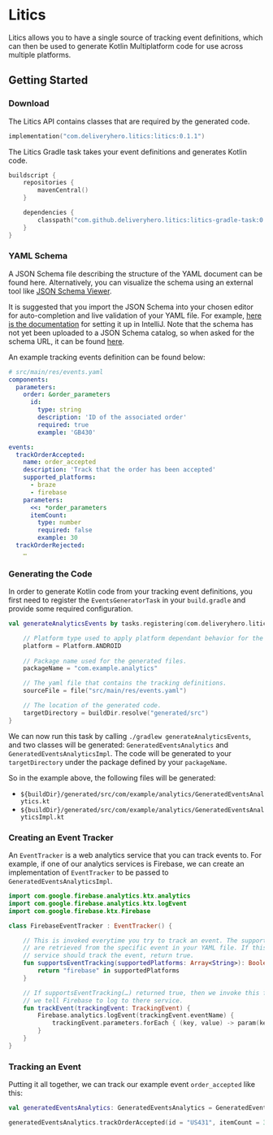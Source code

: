 # Litics

Litics allows you to have a single source of tracking event definitions, which can then be used to generate Kotlin Multiplatform code for use across multiple platforms.

## Getting Started

### Download

The Litics API contains classes that are required by the generated code.

```kotlin
implementation("com.deliveryhero.litics:litics:0.1.1")
```

The Litics Gradle task takes your event definitions and generates Kotlin code.

```kotlin
buildscript {
    repositories {
        mavenCentral()
    }

    dependencies {
        classpath("com.github.deliveryhero.litics:litics-gradle-task:0.1.1")
    }
}
```

### YAML Schema

A JSON Schema file describing the structure of the YAML document can be found here. Alternatively, you can visualize the schema using an external tool like [JSON Schema Viewer](https://json-schema.app/view/%23?url=https%3A%2F%2Fraw.githubusercontent.com%2Fdeliveryhero%2Flitics%2Fmaster%2Flitics.schema.json).

It is suggested that you import the JSON Schema into your chosen editor for auto-completion and live validation of your YAML file. For example, [here is the documentation](https://www.jetbrains.com/help/idea/json.html#ws_json_schema_add_custom) for setting it up in IntelliJ. Note that the schema has not yet been uploaded to a JSON Schema catalog, so when asked for the schema URL, it can be found [here](https://raw.githubusercontent.com/deliveryhero/litics/master/litics.schema.json).

An example tracking events definition can be found below:

```yaml
# src/main/res/events.yaml
components:
  parameters:
    order: &order_parameters
      id:
        type: string
        description: 'ID of the associated order'
        required: true
        example: 'GB430'

events:
  trackOrderAccepted:
    name: order_accepted
    description: 'Track that the order has been accepted'
    supported_platforms:
      - braze
      - firebase
    parameters:
      <<: *order_parameters
      itemCount:
        type: number
        required: false
        example: 30
  trackOrderRejected:
    …
```

### Generating the Code

In order to generate Kotlin code from your tracking event definitions, you first need to register the `EventsGeneratorTask` in your `build.gradle` and provide some required configuration.

```kotlin
val generateAnalyticsEvents by tasks.registering(com.deliveryhero.litics.EventsGeneratorTask::class) {

    // Platform type used to apply platform dependant behavior for the generated files.
    platform = Platform.ANDROID
    
    // Package name used for the generated files.
    packageName = "com.example.analytics"

    // The yaml file that contains the tracking definitions.
    sourceFile = file("src/main/res/events.yaml")

    // The location of the generated code.
    targetDirectory = buildDir.resolve("generated/src")
}
```

We can now run this task by calling `./gradlew generateAnalyticsEvents`, and two classes will be generated: `GeneratedEventsAnalytics` and `GeneratedEventsAnalyticsImpl`. The code will be generated to your `targetDirectory` under the package defined by your `packageName`.

So in the example above, the following files will be generated:

- `${buildDir}/generated/src/com/example/analytics/GeneratedEventsAnalytics.kt`
- `${buildDir}/generated/src/com/example/analytics/GeneratedEventsAnalyticsImpl.kt`

### Creating an Event Tracker

An `EventTracker` is a web analytics service that you can track events to. For example, if one of our analytics services is Firebase, we can create an implementation of `EventTracker` to be passed to `GeneratedEventsAnalyticsImpl`.

```kotlin
import com.google.firebase.analytics.ktx.analytics
import com.google.firebase.analytics.ktx.logEvent
import com.google.firebase.ktx.Firebase

class FirebaseEventTracker : EventTracker() {

    // This is invoked everytime you try to track an event. The supportedPlatforms 
    // are retrieved from the specific event in your YAML file. If this analytics 
    // service should track the event, return true.
    fun supportsEventTracking(supportedPlatforms: Array<String>): Boolean {
        return "firebase" in supportedPlatforms
    }

    // If supportsEventTracking(…) returned true, then we invoke this function, where 
    // we tell Firebase to log to there service.
    fun trackEvent(trackingEvent: TrackingEvent) {
        Firebase.analytics.logEvent(trackingEvent.eventName) {
            trackingEvent.parameters.forEach { (key, value) -> param(key, value) }
        }
    }
}
```

### Tracking an Event

Putting it all together, we can track our example event `order_accepted` like this:

```kotlin
val generatedEventsAnalytics: GeneratedEventsAnalytics = GeneratedEventsAnalyticsImpl(arrayOf(FirebaseEventTracker(), BrazeEventTracker()))

generatedEventsAnalytics.trackOrderAccepted(id = "US431", itemCount = 30)
```
